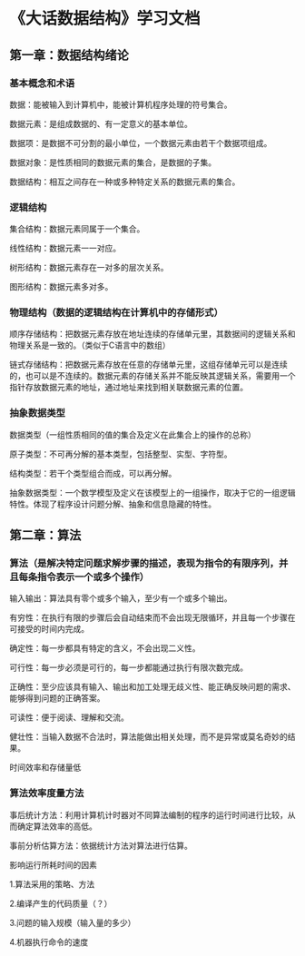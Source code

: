 # 《大话数据结构》学习文档

## 第一章：数据结构绪论

### 基本概念和术语

数据：能被输入到计算机中，能被计算机程序处理的符号集合。

数据元素：是组成数据的、有一定意义的基本单位。

数据项：是数据不可分割的最小单位，一个数据元素由若干个数据项组成。

数据对象：是性质相同的数据元素的集合，是数据的子集。

数据结构：相互之间存在一种或多种特定关系的数据元素的集合。

### 逻辑结构

集合结构：数据元素同属于一个集合。

线性结构：数据元素一一对应。

树形结构：数据元素存在一对多的层次关系。

图形结构：数据元素多对多。

### 物理结构（数据的逻辑结构在计算机中的存储形式）

顺序存储结构：把数据元素存放在地址连续的存储单元里，其数据间的逻辑关系和物理关系是一致的。（类似于C语言中的数组）

链式存储结构：把数据元素存放在任意的存储单元里，这组存储单元可以是连续的，也可以是不连续的。数据元素的存储关系并不能反映其逻辑关系，需要用一个指针存放数据元素的地址，通过地址来找到相关联数据元素的位置。

### 抽象数据类型

数据类型（一组性质相同的值的集合及定义在此集合上的操作的总称）

原子类型：不可再分解的基本类型，包括整型、实型、字符型。

结构类型：若干个类型组合而成，可以再分解。

抽象数据类型：一个数学模型及定义在该模型上的一组操作，取决于它的一组逻辑特性。体现了程序设计问题分解、抽象和信息隐藏的特性。

## 第二章：算法

### 算法（是解决特定问题求解步骤的描述，表现为指令的有限序列，并且每条指令表示一个或多个操作）

输入输出：算法具有零个或多个输入，至少有一个或多个输出。

有穷性：在执行有限的步骤后会自动结束而不会出现无限循环，并且每一个步骤在可接受的时间内完成。

确定性：每一步都具有特定的含义，不会出现二义性。

可行性：每一步必须是可行的，每一步都能通过执行有限次数完成。

正确性：至少应该具有输入、输出和加工处理无歧义性、能正确反映问题的需求、能够得到问题的正确答案。

可读性：便于阅读、理解和交流。

健壮性：当输入数据不合法时，算法能做出相关处理，而不是异常或莫名奇妙的结果。

时间效率和存储量低

### 算法效率度量方法

事后统计方法：利用计算机计时器对不同算法编制的程序的运行时间进行比较，从而确定算法效率的高低。

事前分析估算方法：依据统计方法对算法进行估算。

影响运行所耗时间的因素

1.算法采用的策略、方法

2.编译产生的代码质量（？）

3.问题的输入规模（输入量的多少）

4.机器执行命令的速度

